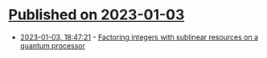 # [Published on 2023-01-03](index.md)

* [2023-01-03, 18:47:21](https://news.ycombinator.com/item?id=34235964) - [Factoring integers with sublinear resources on a quantum processor](https://arxiv.org/abs/2212.12372)
